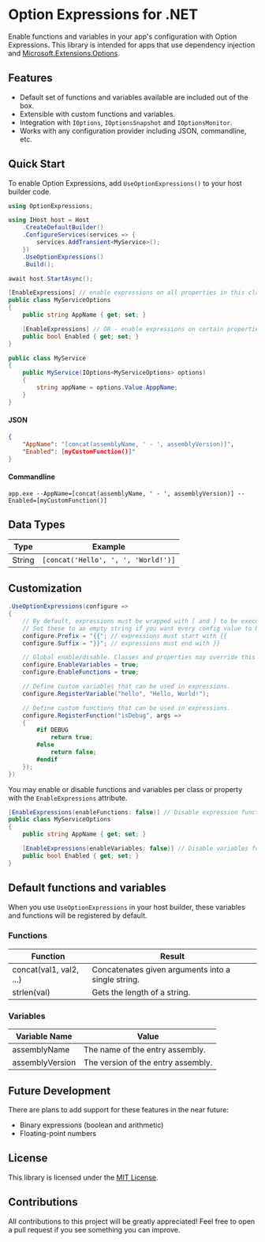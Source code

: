 # Option Expressions for .NET

Enable functions and variables in your app's configuration with Option Expressions. This library is intended for apps that use dependency injection and [Microsoft.Extensions.Options](https://docs.microsoft.com/en-us/dotnet/core/extensions/options).

## Features
* Default set of functions and variables available are included out of the box.
* Extensible with custom functions and variables.
* Integration with `IOptions`, `IOptionsSnapshot` and `IOptionsMonitor`.
* Works with any configuration provider including JSON, commandline, etc.

## Quick Start
To enable Option Expressions, add `UseOptionExpressions()` to your host builder code.
```csharp
using OptionExpressions;

using IHost host = Host
    .CreateDefaultBuilder()
    .ConfigureServices(services => {
        services.AddTransient<MyService>();
    })
    .UseOptionExpressions()
    .Build();

await host.StartAsync();
```
```csharp
[EnableExpressions] // enable expressions on all properties in this class
public class MyServiceOptions
{
    public string AppName { get; set; }

    [EnableExpressions] // OR - enable expressions on certain properties only
    public bool Enabled { get; set; }
}

public class MyService
{
    public MyService(IOptions<MyServiceOptions> options)
    {
        string appName = options.Value.ApppName;
    }
}
```

#### JSON
```json
{
    "AppName": "[concat(assemblyName, ' - ', assemblyVersion)]",
    "Enabled": [myCustomFunction()]"
}
```

#### Commandline
`app.exe --AppName=[concat(assemblyName, ' - ', assemblyVersion)] --Enabled=[myCustomFunction()]`

## Data Types
| Type | Example |
| ---- | ------- |
| String | `[concat('Hello', ', ', 'World!')]`

## Customization
```csharp
.UseOptionExpressions(configure =>
{
    // By default, expressions must be wrapped with [ and ] to be executed at runtime.
    // Set these to an empty string if you want every config value to be evaluated.
    configure.Prefix = "{{"; // expressions must start with {{
    configure.Suffix = "}}"; // expressions must end with }}

    // Global enable/disable. Classes and properties may override this via the [EnableExpressions] attribute.
    configure.EnableVariables = true;
    configure.EnableFunctions = true;

    // Define custom variables that can be used in expressions.
    configure.RegisterVariable("hello", "Hello, World!");

    // Define custom functions that can be used in expressions.
    configure.RegisterFunction("isDebug", args =>
    {
        #if DEBUG
            return true;
        #else
            return false;
        #endif
    });
})
```

You may enable or disable functions and variables per class or property with the `EnableExpressions` attribute.
```csharp
[EnableExpressions(enableFunctions: false)] // Disable expression functions for this class
public class MyServiceOptions
{
    public string AppName { get; set; }

    [EnableExpressions(enableVariables: false)] // Disable variables for this property
    public bool Enabled { get; set; }
}
```

## Default functions and variables
When you use `UseOptionExpressions` in your host builder, these variables and functions will be registered by default.

### Functions
| Function | Result |
| -------- | ----------- |
| concat(val1, val2, ...) | Concatenates given arguments into a single string. |
| strlen(val) | Gets the length of a string. |

### Variables
| Variable Name | Value |
| ------------- | ----------- |
| assemblyName | The name of the entry assembly. |
| assemblyVersion | The version of the entry assembly. |

## Future Development
There are plans to add support for these features in the near future:
* Binary expressions (boolean and arithmetic)
* Floating-point numbers

## License
This library is licensed under the [MIT License](./LICENSE).

## Contributions
All contributions to this project will be greatly appreciated! Feel free to open a pull request if you see something you can improve.